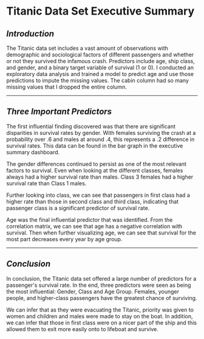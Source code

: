 # **Titanic Data Set Executive Summary**

## *Introduction*

The Titanic data set includes a vast amount of observations with demographic and sociological factors of different passengers and whether or not they survived the infamous crash. Predictors include age, ship class, and gender, and a binary target variable of survival (1 or 0). I conducted an exploratory data analysis and trained a model to predict age and use those predictions to impute the missing values. The cabin column had so many missing values that I dropped the entire column. 

---

## *Three Important Predictors*

The first influential finding discovered was that there are significant disparities in survival rates by gender. With females surviving the crash at a probability over .6 and males at around .4, this represents a .2 difference in survival rates. This data can be found in the bar graph in the executive summary dashboard.

The gender differences continued to persist as one of the most relevant factors to survival. Even when looking at the different classes, females always had a higher survival rate than males. Class 3 females had a higher survival rate than Class 1 males.

Further looking into class, we can see that passengers in first class had a higher rate than those in second class and third class, indicating that passenger class is a significant predictor of survival rate.

Age was the final influential predictor that was identified. From the correlation matrix, we can see that age has a negative correlation with survival. Then when further visualizing age, we can see that survival for the most part decreases every year by age group. 

---

## *Conclusion*

In conclusion, the Titanic data set offered a large number of predictors for a passenger's survival rate. In the end, three predictors were seen as being the most influential: Gender, Class and Age Group. Females, younger people, and higher-class passengers have the greatest chance of surviving.

We can infer that as they were evacuating the Titanic, priority was given to women and children and males were made to stay on the boat. In addition, we can infer that those in first class were on a nicer part of the ship and this allowed them to exit more easily onto to lifeboat and survive. 
